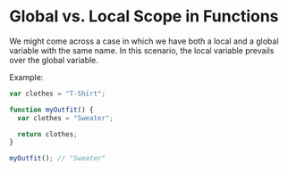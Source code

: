 # Global vs. Local Scope in Functions

We might come across a case in which we have both a local and a global variable with the same name. In this scenario, the local variable prevails over the global variable.

Example:

```js
var clothes = "T-Shirt";

function myOutfit() {
  var clothes = "Sweater";

  return clothes;
}

myOutfit(); // "Sweater"
```

